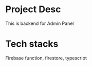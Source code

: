 # Project Desc
This is backend for Admin Panel

# Tech stacks
Firebase function, firestore, typescript
